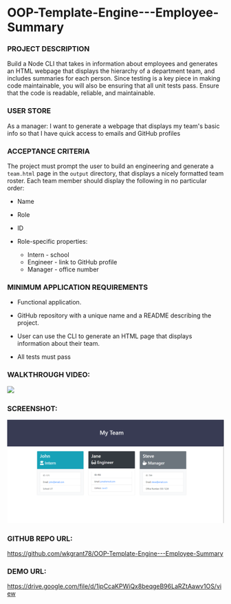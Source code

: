 # OOP-Template-Engine---Employee-Summary

### PROJECT DESCRIPTION

Build a Node CLI that takes in information about employees and generates an HTML webpage that displays the hierarchy of a department team, and includes summaries for each person. Since testing is a key piece in making code maintainable, you will also be ensuring that all unit tests pass. Ensure that the code is readable, reliable, and maintainable.

### USER STORE

As a manager:
I want to generate a webpage that displays my team's basic info
so that I have quick access to emails and GitHub profiles

### ACCEPTANCE CRITERIA

The project must prompt the user to build an engineering and generate a `team.html` page in the `output` directory, that displays a nicely formatted team roster. Each team member should display the following in no particular order:

  * Name
  * Role
  * ID

  * Role-specific properties:
      * Intern - school
      * Engineer - link to GitHub profile
      * Manager - office number

### MINIMUM APPLICATION REQUIREMENTS

* Functional application.

* GitHub repository with a unique name and a README describing the project.

* User can use the CLI to generate an HTML page that displays information about their team.

* All tests must pass


### WALKTHROUGH VIDEO:

![](teamBuilder.gif)

### SCREENSHOT:

<img src="screenshot.PNG" alt="screenshot">

### GITHUB REPO URL:

https://github.com/wkgrant78/OOP-Template-Engine---Employee-Summary

### DEMO URL:

https://drive.google.com/file/d/1ipCcaKPWiQx8beqgeB96LaRZtAawv1OS/view